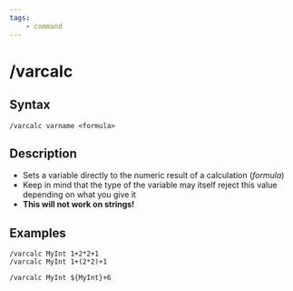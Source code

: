 ```yaml
---
tags:
    - command
---
```

# /varcalc

## Syntax
<!--cmd-syntax-start-->
```eqcommand
/varcalc varname <formula>
```
<!--cmd-syntax-end-->

## Description
<!--cmd-desc-start-->
* Sets a variable directly to the numeric result of a calculation (_formula_)
* Keep in mind that the type of the variable may itself reject this value depending on what you give it
* **This will not work on strings!**
<!--cmd-desc-end-->
## Examples

```text
/varcalc MyInt 1+2*2+1
/varcalc MyInt 1+(2*2)+1

/varcalc MyInt ${MyInt}+6
```
